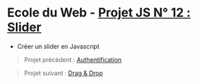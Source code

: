 # Ecole du Web - [Projet JS N° 12 : Slider](https://www.ecole-du-web.net/)
* Créer un slider en Javascript

> Projet précédent : [Authentification](https://github.com/Zenitude/ecoleWeb-projetjs-authentification)

> Projet suivant : [Drag & Drop](https://github.com/Zenitude/ecoleWeb-projetjs-draganddrop)
